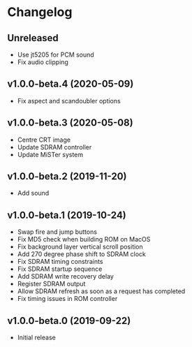 # Changelog

## Unreleased

* Use jt5205 for PCM sound
* Fix audio clipping

## v1.0.0-beta.4 (2020-05-09)

* Fix aspect and scandoubler options

## v1.0.0-beta.3 (2020-05-08)

* Centre CRT image
* Update SDRAM controller
* Update MiSTer system

## v1.0.0-beta.2 (2019-11-20)

* Add sound

## v1.0.0-beta.1 (2019-10-24)

* Swap fire and jump buttons
* Fix MD5 check when building ROM on MacOS
* Fix background layer vertical scroll position
* Add 270 degree phase shift to SDRAM clock
* Fix SDRAM timing constraints
* Fix SDRAM startup sequence
* Add SDRAM write recovery delay
* Register SDRAM output
* Allow SDRAM refresh as soon as a request has completed
* Fix timing issues in ROM controller

## v1.0.0-beta.0 (2019-09-22)

* Initial release
